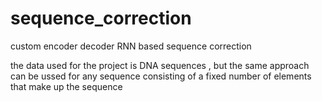 # sequence_correction


custom encoder decoder RNN based sequence correction 

the data used for the project is DNA sequences , but the same approach can be ussed for any sequence consisting of a fixed number of elements that make up the sequence
